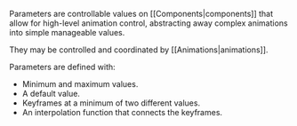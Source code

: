 Parameters are controllable values on [[Components|components]] that allow for high-level animation control, abstracting away complex animations into simple manageable values.

They may be controlled and coordinated by [[Animations|animations]].

Parameters are defined with:
- Minimum and maximum values.
- A default value.
- Keyframes at a minimum of two different values.
- An interpolation function that connects the keyframes.